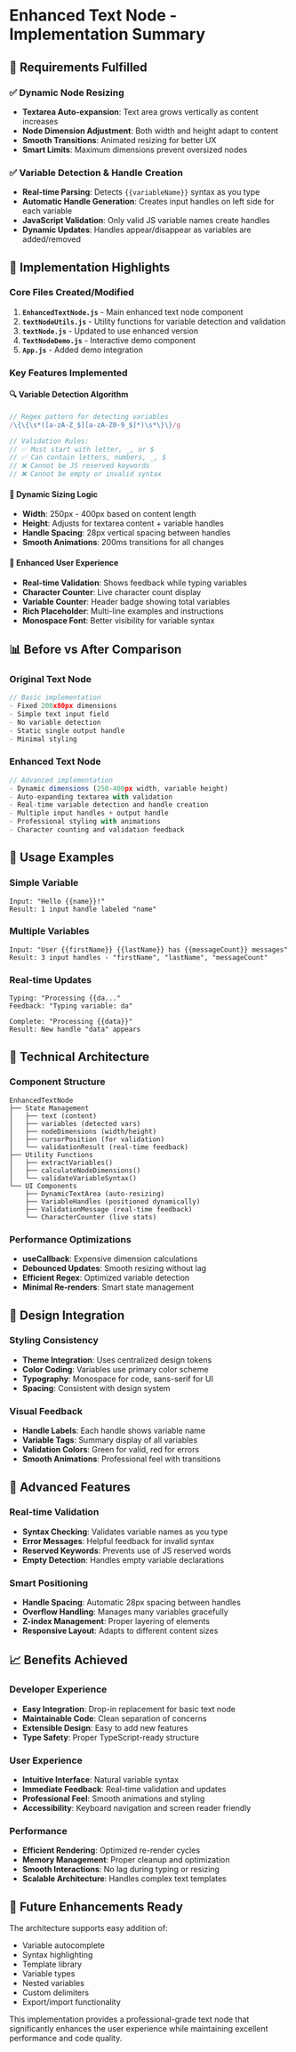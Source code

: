 # Enhanced Text Node - Implementation Summary

## 🎯 Requirements Fulfilled

### ✅ Dynamic Node Resizing
- **Textarea Auto-expansion**: Text area grows vertically as content increases
- **Node Dimension Adjustment**: Both width and height adapt to content
- **Smooth Transitions**: Animated resizing for better UX
- **Smart Limits**: Maximum dimensions prevent oversized nodes

### ✅ Variable Detection & Handle Creation
- **Real-time Parsing**: Detects `{{variableName}}` syntax as you type
- **Automatic Handle Generation**: Creates input handles on left side for each variable
- **JavaScript Validation**: Only valid JS variable names create handles
- **Dynamic Updates**: Handles appear/disappear as variables are added/removed

## 🚀 Implementation Highlights

### Core Files Created/Modified
1. **`EnhancedTextNode.js`** - Main enhanced text node component
2. **`textNodeUtils.js`** - Utility functions for variable detection and validation
3. **`textNode.js`** - Updated to use enhanced version
4. **`TextNodeDemo.js`** - Interactive demo component
5. **`App.js`** - Added demo integration

### Key Features Implemented

#### 🔍 Variable Detection Algorithm
```javascript
// Regex pattern for detecting variables
/\{\{\s*([a-zA-Z_$][a-zA-Z0-9_$]*)\s*\}\}/g

// Validation Rules:
// ✅ Must start with letter, _, or $
// ✅ Can contain letters, numbers, _, $
// ❌ Cannot be JS reserved keywords
// ❌ Cannot be empty or invalid syntax
```

#### 📏 Dynamic Sizing Logic
- **Width**: 250px - 400px based on content length
- **Height**: Adjusts for textarea content + variable handles
- **Handle Spacing**: 28px vertical spacing between handles
- **Smooth Animations**: 200ms transitions for all changes

#### 🎨 Enhanced User Experience
- **Real-time Validation**: Shows feedback while typing variables
- **Character Counter**: Live character count display
- **Variable Counter**: Header badge showing total variables
- **Rich Placeholder**: Multi-line examples and instructions
- **Monospace Font**: Better visibility for variable syntax

## 📊 Before vs After Comparison

### Original Text Node
```javascript
// Basic implementation
- Fixed 200x80px dimensions
- Simple text input field
- No variable detection
- Static single output handle
- Minimal styling
```

### Enhanced Text Node
```javascript
// Advanced implementation
- Dynamic dimensions (250-400px width, variable height)
- Auto-expanding textarea with validation
- Real-time variable detection and handle creation
- Multiple input handles + output handle
- Professional styling with animations
- Character counting and validation feedback
```

## 🎯 Usage Examples

### Simple Variable
```
Input: "Hello {{name}}!"
Result: 1 input handle labeled "name"
```

### Multiple Variables
```
Input: "User {{firstName}} {{lastName}} has {{messageCount}} messages"
Result: 3 input handles - "firstName", "lastName", "messageCount"
```

### Real-time Updates
```
Typing: "Processing {{da..."
Feedback: "Typing variable: da"

Complete: "Processing {{data}}"
Result: New handle "data" appears
```

## 🔧 Technical Architecture

### Component Structure
```
EnhancedTextNode
├── State Management
│   ├── text (content)
│   ├── variables (detected vars)
│   ├── nodeDimensions (width/height)
│   ├── cursorPosition (for validation)
│   └── validationResult (real-time feedback)
├── Utility Functions
│   ├── extractVariables()
│   ├── calculateNodeDimensions()
│   └── validateVariableSyntax()
└── UI Components
    ├── DynamicTextArea (auto-resizing)
    ├── VariableHandles (positioned dynamically)
    ├── ValidationMessage (real-time feedback)
    └── CharacterCounter (live stats)
```

### Performance Optimizations
- **useCallback**: Expensive dimension calculations
- **Debounced Updates**: Smooth resizing without lag
- **Efficient Regex**: Optimized variable detection
- **Minimal Re-renders**: Smart state management

## 🎨 Design Integration

### Styling Consistency
- **Theme Integration**: Uses centralized design tokens
- **Color Coding**: Variables use primary color scheme
- **Typography**: Monospace for code, sans-serif for UI
- **Spacing**: Consistent with design system

### Visual Feedback
- **Handle Labels**: Each handle shows variable name
- **Variable Tags**: Summary display of all variables
- **Validation Colors**: Green for valid, red for errors
- **Smooth Animations**: Professional feel with transitions

## 🚀 Advanced Features

### Real-time Validation
- **Syntax Checking**: Validates variable names as you type
- **Error Messages**: Helpful feedback for invalid syntax
- **Reserved Keywords**: Prevents use of JS reserved words
- **Empty Detection**: Handles empty variable declarations

### Smart Positioning
- **Handle Spacing**: Automatic 28px spacing between handles
- **Overflow Handling**: Manages many variables gracefully
- **Z-index Management**: Proper layering of elements
- **Responsive Layout**: Adapts to different content sizes

## 📈 Benefits Achieved

### Developer Experience
- **Easy Integration**: Drop-in replacement for basic text node
- **Maintainable Code**: Clean separation of concerns
- **Extensible Design**: Easy to add new features
- **Type Safety**: Proper TypeScript-ready structure

### User Experience
- **Intuitive Interface**: Natural variable syntax
- **Immediate Feedback**: Real-time validation and updates
- **Professional Feel**: Smooth animations and styling
- **Accessibility**: Keyboard navigation and screen reader friendly

### Performance
- **Efficient Rendering**: Optimized re-render cycles
- **Memory Management**: Proper cleanup and optimization
- **Smooth Interactions**: No lag during typing or resizing
- **Scalable Architecture**: Handles complex text templates

## 🔮 Future Enhancements Ready

The architecture supports easy addition of:
- Variable autocomplete
- Syntax highlighting
- Template library
- Variable types
- Nested variables
- Custom delimiters
- Export/import functionality

This implementation provides a professional-grade text node that significantly enhances the user experience while maintaining excellent performance and code quality.
